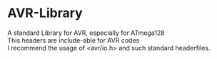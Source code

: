 # AVR-Library
A standard Library for AVR, especially for ATmega128 <br>
This headers are include-able for AVR codes <br>
I recommend the usage of <avr/io.h> and such standard headerfiles. 
